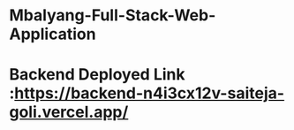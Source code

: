 # Mbalyang-Full-Stack-Web-Application

# Backend Deployed Link :https://backend-n4i3cx12v-saiteja-goli.vercel.app/

<!-- "dev":"node index.js",
    "start":"node index.js", -->
